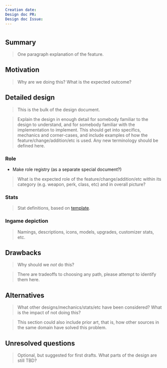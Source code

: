 ```yaml
---
Creation date:
Design doc PR: 
Design doc Issue:
---
```


# <Design doc title>

## Summary

> One paragraph explanation of the feature.

## Motivation

> Why are we doing this? What is the expected outcome?

## Detailed design

> This is the bulk of the design document.

> Explain the design in enough detail for somebody
familiar to the design to understand, and for somebody familiar with the
implementation to implement. This should get into specifics, mechanics and corner-cases,
and include examples of how the feature/change/addition/etc is used. Any new terminology should be defined here. 

### Role

- Make role registry (as a separate special document?)

> What is the expected role of the feature/change/addition/etc 
within its category (e.g. weapon, perk, class, etc) and in overall picture?

### Stats

> Stat definitions, based on [template](./0000-stats-template.md).

### Ingame depiction

> Namings, descriptions, icons, models, upgrades, customizer stats, etc.

## Drawbacks

> Why should we *not* do this?

> There are tradeoffs to choosing any path, please attempt to identify them here.

## Alternatives

> What other designs/mechanics/stats/etc have been considered? What is the impact of not doing this?

> This section could also include prior art, that is, how other sources in the same domain have solved this problem.

## Unresolved questions

> Optional, but suggested for first drafts. What parts of the design are still
TBD?